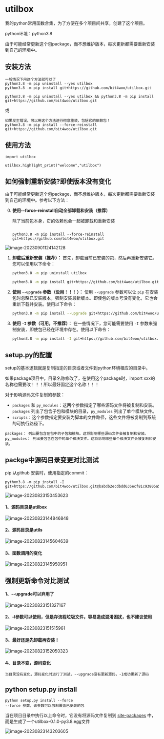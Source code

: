 # utilbox
我的python常用函数合集，为了方便在多个项目间共享，创建了这个项目。

python环境：python3.8

由于可能经常更新这个包package，而不想维护版本，每次更新都需要重新安装到自己的环境中。



## 安装方法

```
一般情况下用这个方法就可以了
python3.8 -m pip uninstall --yes utilbox
python3.8 -m pip install git+https://github.com/bit4woo/utilbox.git

python3.8 -m pip uninstall --yes utilbox && python3.8 -m pip install git+https://github.com/bit4woo/utilbox.git
```
或
```
如果发生错误，可以用这个方法进行彻底重装，包括它的依赖包！
python3.8 -m pip install --force-reinstall git+https://github.com/bit4woo/utilbox.git
```



## 使用方法

```
import utilbox

utilbox.highlight_print("welcome","utilbox")

```





## 如何强制重新安装?即使版本没有变化

由于可能经常更新这个包package，而不想维护版本，每次更新都需要重新安装到自己的环境中。参考以下方法：



0. **使用--force-reinstall自动全部卸载和安装（推荐）**

    除了当前包本身，它的依赖也会一起被卸载和重新安装

    ```
    
    python3.8 -m pip install --force-reinstall git+https://github.com/bit4woo/utilbox.git
    
    ```

![image-20230901124142128](assets/image-20230901124142128.png)

1. **卸载后重新安装（推荐）：** 首先，卸载当前已安装的包，然后再重新安装它。您可以使用以下命令：

   ```bash
   python3.8 -m pip uninstall utilbox
   
   python3.8 -m pip install git+https://github.com/bit4woo/utilbox.git
   ```
   
2. **使用 `--upgrade` 参数（没用！！！）：** 使用 `--upgrade` 参数可以让 `pip` 在安装包时忽略已安装版本，强制安装最新版本。即使包的版本号没有变化，它也会重新下载并安装。使用以下命令：

   ```bash
   python3.8 -m pip install --upgrade git+https://github.com/bit4woo/utilbox.git
   ```

   

3. **使用 `-I` 参数（可用，不推荐）：** 在一些情况下，您可能需要使用 `-I` 参数来强制安装，即使包已经在环境中存在。使用以下命令：

   ```bash
   python3.8 -m pip install -I git+https://github.com/bit4woo/utilbox.git
   ```

   

## setup.py的配置

setup的基本逻辑就是复制指定的目录或者文件到python环境相应的目录中。

如果package项目中，目录名称修改了，在使用这个package时，import xxx的名称也需要改！！！所以最好固定这个名称！！！



对于影响源码文件复制的参数：

- `packages` 和 `py_modules`：这两个参数指定了哪些源码文件将被复制和安装。`packages` 列出了包含子包和模块的目录，`py_modules` 列出了单个模块文件。
- `scripts`：这个参数指定要安装为脚本的文件路径，这些文件将被复制到系统的可执行路径下。

```
packages： 列出要包含在包中的子包和模块。这将影响哪些源码文件会被复制和安装。 
py_modules： 列出要包含在包中的单个模块文件。这将影响哪些单个模块文件会被复制和安装。
```

## packge中源码目录变更对比测试

pip 从github 安装时，使用指定的commit：

```
python3.8 -m pip install -I git+https://github.com/bit4woo/utilbox.git@babdb2ecdbdd636ecf81c93805a5f443f2ba0215
```

![image-20230823150453623](assets/image-20230823150453623.png)

#### 1、源码目录是utilbox

![image-20230823144846848](assets/image-20230823144846848.png)

#### 2、源码目录是utils

![image-20230823145604639](assets/image-20230823145604639.png)

#### 3、函数调用的变化

![image-20230823145950951](assets/image-20230823145950951.png)



## 强制更新命令对比测试

#### 1、--upgrade可以弃用了

![image-20230823151327167](assets/image-20230823151327167.png)

#### 2、-I参数可以使用，但是存流程垃圾文件，容易造成混淆困扰，也不建议使用

![image-20230823151515961](assets/image-20230823151515961.png)

#### 3、最好还是先卸载再安装！

![image-20230823152050323](assets/image-20230823152050323.png)

#### 4、目录不变，源码变化

```
当目录没有变化，源码变化时进行了测试，--upgrade没有更新源码，-I成功更新了源码
```



## python setup.py install

```
python setup.py install --force
--force 参数，该参数可以强制覆盖已安装的包
```

当在项目目录中执行以上命令时，它没有将源码文件复制到 [site-packages](C:\Python382\Lib\site-packages) 中，而是生成了一个utilbox-0.1.0-py3.8.egg文件

![image-20230823143203605](assets/image-20230823143203605.png)
